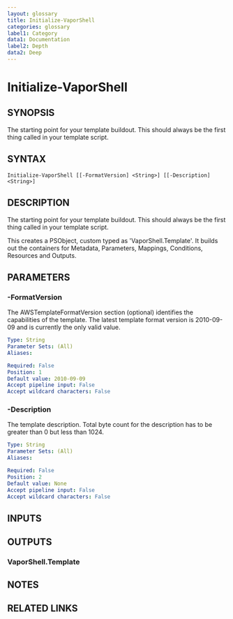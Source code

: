 ```yaml
---
layout: glossary
title: Initialize-VaporShell
categories: glossary
label1: Category
data1: Documentation
label2: Depth
data2: Deep
---
```


# Initialize-VaporShell

## SYNOPSIS
The starting point for your template buildout.
This should always be the first thing called in your template script.

## SYNTAX

```
Initialize-VaporShell [[-FormatVersion] <String>] [[-Description] <String>]
```

## DESCRIPTION
The starting point for your template buildout.
This should always be the first thing called in your template script.

This creates a PSObject, custom typed as 'VaporShell.Template'.
It builds out the containers for Metadata, Parameters, Mappings, Conditions, Resources and Outputs.

## PARAMETERS

### -FormatVersion
The AWSTemplateFormatVersion section (optional) identifies the capabilities of the template.
The latest template format version is 2010-09-09 and is currently the only valid value.

```yaml
Type: String
Parameter Sets: (All)
Aliases: 

Required: False
Position: 1
Default value: 2010-09-09
Accept pipeline input: False
Accept wildcard characters: False
```

### -Description
The template description.
Total byte count for the description has to be greater than 0 but less than 1024.

```yaml
Type: String
Parameter Sets: (All)
Aliases: 

Required: False
Position: 2
Default value: None
Accept pipeline input: False
Accept wildcard characters: False
```

## INPUTS

## OUTPUTS

### VaporShell.Template

## NOTES

## RELATED LINKS

